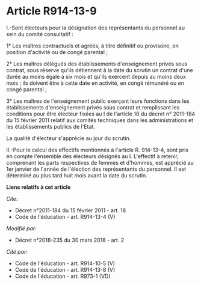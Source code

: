 # Article R914-13-9

I.-Sont électeurs pour la désignation des représentants du personnel au sein du comité consultatif : 

1° Les maîtres contractuels et agréés, à titre définitif ou provisoire, en position d'activité ou de congé parental ; 

2° Les maîtres délégués des établissements d'enseignement privés sous contrat, sous réserve qu'ils détiennent à la date du
scrutin un contrat d'une durée au moins égale à six mois et qu'ils exercent depuis au moins deux mois ; ils doivent être à
cette date en activité, en congé rémunéré ou en congé parental ; 

3° Les maîtres de l'enseignement public exerçant leurs fonctions dans les établissements d'enseignement privés sous contrat
et remplissant les conditions pour être électeur fixées au I de l'article 18 du décret n° 2011-184 du 15 février 2011 relatif
aux comités techniques dans les administrations et les établissements publics de l'Etat. 

La qualité d'électeur s'apprécie au jour du scrutin. 

II.-Pour le calcul des effectifs mentionnés à l'article R. 914-13-4, sont pris en compte l'ensemble des électeurs désignés au
I. L'effectif à retenir, comprenant les parts respectives de femmes et d'hommes, est apprécié au 1er janvier de l'année de
l'élection des représentants du personnel. Il est déterminé au plus tard huit mois avant la date du scrutin.

**Liens relatifs à cet article**

_Cite_:

  - Décret n°2011-184 du 15 février 2011 - art. 18
  - Code de l'éducation - art. R914-13-4 (V)

_Modifié par_:

  - Décret n°2018-235 du 30 mars 2018 - art. 2

_Cité par_:

  - Code de l'éducation - art. R914-10-5 (V)
  - Code de l'éducation - art. R914-13-8 (V)
  - Code de l'éducation - art. R973-1 (VD)
